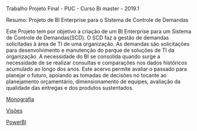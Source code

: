 
Trabalho Projeto Final - PUC - Curso Bi master - 2019.1

Resumo: Projeto de BI Enterprise para o Sistema de Controle de Demandas

Este Projeto tem por objetivo a criação de um BI Enterprise para um Sistema de Controle de Demandas(SCD). O SCD faz a gestão de demandas solicitadas à área de TI  de uma organização. As demandas são solicitações para desenvolvimento e manutenção do parque de soluções de TI da organização. A necessidade do BI se consolida quando surge a necessidade de se realizar consultas e comparações nos dados históricos acumulado ao longo dos anos. Este acervo permite avaliar o passado para planejar o futuro, apoiando as tomadas de decisões no tocante ao planejamento orçamentário, dimensionamento de equipes, avaliação da qualidade das entregas e dos produtos sustentados.


[Monografia](https://github.com/YolandaLarraona/ProjetoFinal_Puc_BiMaster/blob/main/Monografia/Monografia) 

[Visões](https://github.com/YolandaLarraona/ProjetoFinal_Puc_BiMaster/tree/main/Codigo)

[PowerBI](https://github.com/YolandaLarraona/ProjetoFinal_Puc_BiMaster/tree/main/PowerBi)





